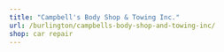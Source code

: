```yaml
---
title: "Campbell's Body Shop & Towing Inc."
url: /burlington/campbells-body-shop-and-towing-inc/
shop: car repair
---
```


